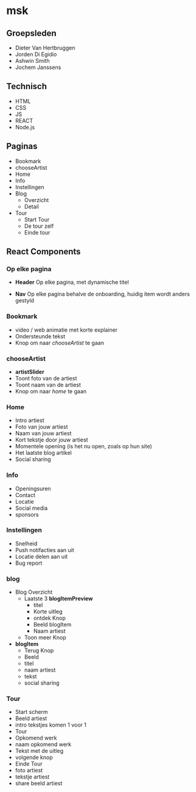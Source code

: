 # msk

## Groepsleden
- Dieter Van Hertbruggen
- Jorden Di Egidio
- Ashwin Smith
- Jochem Janssens

## Technisch
- HTML
- CSS
- JS
- REACT
- Node.js

## Paginas
- Bookmark
- chooseArtist
- Home
- Info
- Instellingen
- Blog
  - Overzicht
  - Detail
- Tour
  - Start Tour
  - De tour zelf
  - Einde tour

## React Components
### Op elke pagina
- **Header**
Op elke pagina, met dynamische titel

- **Nav**
Op elke pagina behalve de onboarding, huidig item wordt anders gestyld

### Bookmark
- video / web animatie met korte explainer
- Ondersteunde tekst
- Knop om naar *chooseArtist* te gaan

### chooseArtist
- **artistSlider**
 - Toont foto van de artiest
 - Toont naam van de artiest
- Knop om naar *home* te gaan

### Home
- Intro artiest
 - Foto van jouw artiest
 - Naam van jouw artiest
 - Kort tekstje door jouw artiest
- Momentele opening (is het nu open, zoals op hun site)
- Het laatste blog artikel
- Social sharing

### Info
- Openingsuren
- Contact
- Locatie
- Social media
- sponsors

### Instellingen
- Snelheid
- Push notifacties aan uit
- Locatie delen aan uit
- Bug report

### blog
- Blog Overzicht
  - Laatste 3 **blogItemPreview**
    - titel
    - Korte uitleg
    - ontdek Knop
    - Beeld blogItem
    - Naam artiest
  - Toon meer Knop
- **blogItem**
  - Terug Knop
  - Beeld
  - titel
  - naam artiest
  - tekst
  - social sharing

### Tour
- Start scherm
 - Beeld artiest
 - intro tekstjes komen 1 voor 1
- Tour
 - Opkomend werk
 - naam opkomend werk
 - Tekst met de uitleg
 - volgende knop
- Einde Tour
 - foto artiest
 - tekstje artiest
 - share beeld artiest
